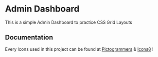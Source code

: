 # Admin Dashboard 

This is a simple Admin Dashboard to practice CSS Grid Layouts



## Documentation

Every Icons used in this project can be found at [Pictogrammers](https://pictogrammers.com/library/mdi/) & [Icons8](https://icons8.com/) !


